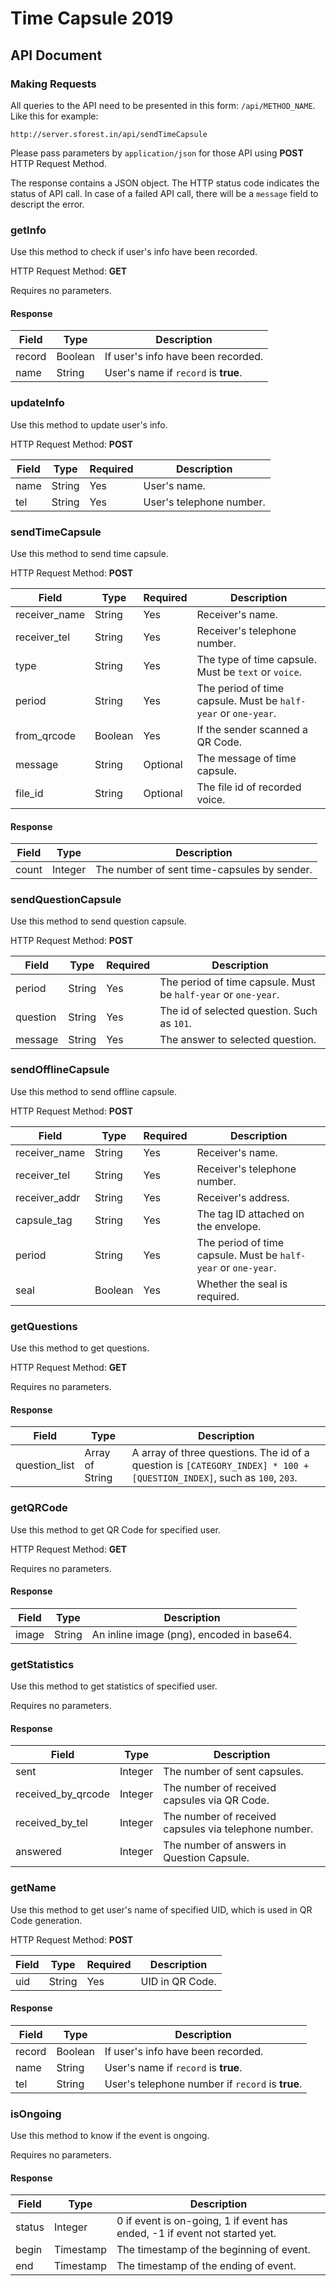 # Time Capsule 2019
## API Document
### Making Requests
All queries to the API need to be presented in this form: `/api/METHOD_NAME`. Like this for example:

```
http://server.sforest.in/api/sendTimeCapsule
```

Please pass parameters by `application/json` for those API using **POST** HTTP Request Method.

The response contains a JSON object. The HTTP status code indicates the status of API call. In case of a failed API call, there will be a `message` field to descript the error.

### getInfo
Use this method to check if user's info have been recorded.

HTTP Request Method: **GET**

Requires no parameters.

#### Response
| Field  | Type    | Description                          |
|--------|---------|--------------------------------------|
| record | Boolean | If user's info have been recorded.   |
| name   | String  | User's name if `record` is **true**. |

### updateInfo
Use this method to update user's info.

HTTP Request Method: **POST**

| Field | Type   | Required | Description              |
|-------|--------|----------|--------------------------|
| name  | String | Yes      | User's name.             |
| tel   | String | Yes      | User's telephone number. |

### sendTimeCapsule
Use this method to send time capsule. 

HTTP Request Method: **POST**

| Field         | Type    | Required | Description                                                    |
|---------------|---------|----------|----------------------------------------------------------------|
| receiver_name | String  | Yes      | Receiver's name.                                               |
| receiver_tel  | String  | Yes      | Receiver's telephone number.                                   |
| type          | String  | Yes      | The type of time capsule. Must be `text` or `voice`.           |
| period        | String  | Yes      | The period of time capsule. Must be `half-year` or `one-year`. |
| from_qrcode   | Boolean | Yes      | If the sender scanned a QR Code.                               |
| message       | String  | Optional | The message of time capsule.                                   |
| file_id       | String  | Optional | The file id of recorded voice.                                 |

#### Response
| Field | Type    | Description                                 |
|-------|---------|---------------------------------------------|
| count | Integer | The number of sent time-capsules by sender. |

### sendQuestionCapsule
Use this method to send question capsule.

HTTP Request Method: **POST**

| Field       | Type   | Required | Description                                                    |
|-------------|--------|----------|----------------------------------------------------------------|
| period      | String | Yes      | The period of time capsule. Must be `half-year` or `one-year`. |
| question    | String | Yes      | The id of selected question. Such as `101`.                    |
| message     | String | Yes      | The answer to selected question.                               |

### sendOfflineCapsule
Use this method to send offline capsule.

HTTP Request Method: **POST**

| Field         | Type    | Required | Description                                                    |
|---------------|---------|----------|----------------------------------------------------------------|
| receiver_name | String  | Yes      | Receiver's name.                                               |
| receiver_tel  | String  | Yes      | Receiver's telephone number.                                   |
| receiver_addr | String  | Yes      | Receiver's address.                                            |
| capsule_tag   | String  | Yes      | The tag ID attached on the envelope.                           |
| period        | String  | Yes      | The period of time capsule. Must be `half-year` or `one-year`. |
| seal          | Boolean | Yes      | Whether the seal is required.                                  |

### getQuestions
Use this method to get questions.

HTTP Request Method: **GET**

Requires no parameters.

#### Response
| Field         | Type            | Description                                                                                                    |
|---------------|-----------------|----------------------------------------------------------------------------------------------------------------|
| question_list | Array of String | A array of three questions. The id of a question is `[CATEGORY_INDEX] * 100 + [QUESTION_INDEX]`, such as `100`, `203`. |

### getQRCode
Use this method to get QR Code for specified user.

HTTP Request Method: **GET**

Requires no parameters.

#### Response
| Field | Type   | Description                                |
|-------|--------|--------------------------------------------|
| image | String | An inline image (png), encoded in base64. |

### getStatistics
Use this method to get statistics of specified user.

Requires no parameters.

#### Response

| Field              | Type    | Description                                           |
|--------------------|---------|-------------------------------------------------------|
| sent               | Integer | The number of sent capsules.                          |
| received_by_qrcode | Integer | The number of received capsules via QR Code.          |
| received_by_tel    | Integer | The number of received capsules via telephone number. |
| answered           | Integer | The number of answers in Question Capsule.            |

### getName
Use this method to get user's name of specified UID, which is used in QR Code generation.

HTTP Request Method: **POST**

| Field | Type    | Required | Description     |
|-------|---------|----------|-----------------|
| uid   | String  | Yes      | UID in QR Code. |

#### Response
| Field  | Type    | Description                                      |
|--------|---------|--------------------------------------------------|
| record | Boolean | If user's info have been recorded.               |
| name   | String  | User's name if `record` is **true**.             |
| tel    | String  | User's telephone number if `record` is **true**. |

### isOngoing	
Use this method to know if the event is ongoing.	

Requires no parameters.	

#### Response	
| Field  | Type      | Description                                                                |	
|--------|-----------|----------------------------------------------------------------------------|
| status | Integer   | 0 if event is on-going, 1 if event has ended, -1 if event not started yet. |	
| begin  | Timestamp | The timestamp of the beginning of event.                                   |	
| end    | Timestamp | The timestamp of the ending of event.                                      |	

